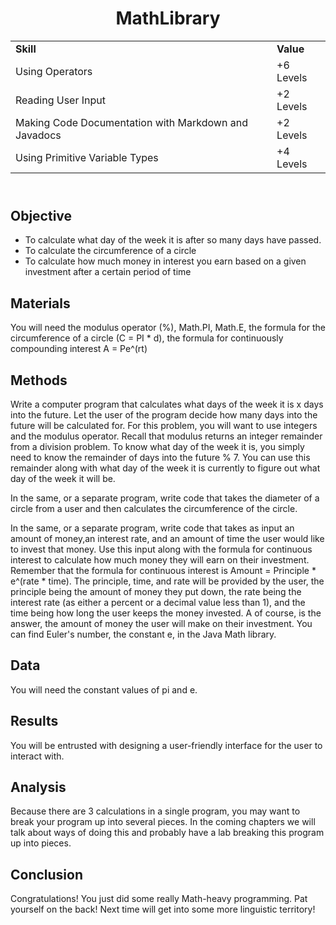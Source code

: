 <!DOCTYPE html>
<html>
<head>
</head>
<body>
	<header>
		<h1> MathLibrary </h1>
		<table>
			<tr>
				<td><strong>Skill</strong></td>
				<td><strong>Value</strong></td>
			</tr>
			<tr>
				<td>Using Operators</td>
				<td>+6 Levels</td>
			</tr>
			<tr>
				<td>Reading User Input</td>
				<td>+2 Levels</td>
			</tr>
			<tr>
				<td>Making Code Documentation with Markdown and Javadocs</td>
				<td>+2 Levels</td>
			</tr>
			<tr> 
				<td> Using Primitive Variable Types</td>
				<td>+4 Levels</td>
			</tr>
		</table>
	</header>
	<main>
		<section>
			<h2> Objective </h2>
			<p>
				<ul>
					<li>To calculate what day of the week it is after so many days have passed.</li>
					<li>To calculate the circumference of a circle</li>
					<li>To calculate how much money in interest you earn based on a given investment after a certain period of time</li>
				</ul>
			</p>
		</section>
		<section>
			<h2> Materials </h2>
			<p>
				You will need the modulus operator (%), Math.PI, Math.E, the formula for the circumference of a circle (C = PI * d), the formula for continuously compounding interest A = Pe^(rt)
			</p>	
		</section>
		<section>
			<h2> Methods </h2>
			<p>
				Write a computer program that calculates what days of the week it is x days into the future. Let the user of the program decide how many days into the future will be calculated for. For this problem, you will want to use integers and the modulus operator. Recall that modulus returns an integer remainder from a division problem. To know what day of the week it is, you simply need to know the remainder of days into the future % 7. You can use this remainder along with what day of the week it is currently to figure out what day of the week it will be.
			</p>
			<p> In the same, or a separate program, write code that takes the diameter of a circle from a user and then calculates the circumference of the circle. </p>
			<p> In the same, or a separate program, write code that takes as input an amount of money,an interest rate, and an amount of time the user would like to invest that money. Use this input along with the formula for continuous interest to calculate how much money they will earn on their investment. Remember that the formula for continuous interest is Amount = Principle * e^(rate * time). The principle, time, and rate will be provided by the user, the principle being the amount of money they put down, the rate being the interest rate (as either a percent or a decimal value less than 1), and the time being how long the user keeps the money invested. A of course, is the answer, the amount of money the user will make on their investment. You can find Euler's number, the constant e, in the Java Math library.</p>
		</section>
		<section>
			<h2> Data </h2>
			<p>
				You will need the constant values of pi and e.
			</p>
		</section>
		<section>
			<h2> Results </h2>
			<p>
				You will be entrusted with designing a user-friendly interface for the user to interact with.
			</p>
		</section>
		<section>
			<h2> Analysis </h2>
			<p>
				Because there are 3 calculations in a single program, you may want to break your program up into several pieces. In the coming chapters we will talk about ways of doing this and probably have a lab breaking this program up into pieces.
			</p>
		</section>
		<section>
			<h2> Conclusion </h2>
			<p>
				Congratulations! You just did some really Math-heavy programming. Pat yourself on the back! Next time will get into some more linguistic territory!
			</p>
		</section>
	</main>
</body>
</html>
